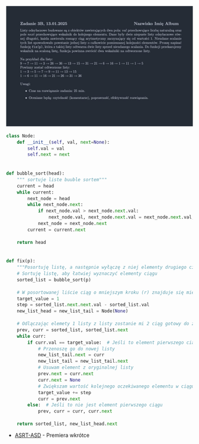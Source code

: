<picture>
  <source srcset="../../../srt/zbior_zadan/2024_3B.png" media="(prefers-color-scheme: light)">
  <source srcset="../../../srt/zbior_zadan/black_2024_3B.png" media="(prefers-color-scheme: dark)">
  <img src="../../../srt/zbior_zadan/black_2024_3B.png" alt="zadanie 2024_3B">
</picture>

```python
class Node:
    def __init__(self, val, next=None):
        self.val = val
        self.next = next


def bubble_sort(head):
    """ sortuje liste buuble sortem"""
    current = head
    while current:
        next_node = head
        while next_node.next:
            if next_node.val > next_node.next.val:
                next_node.val, next_node.next.val = next_node.next.val, next_node.val
            next_node = next_node.next
        current = current.next

    return head


def fix(p):
    """Posortuję listę, a następnie wyłączę z niej elementy drugiego ciągu, tworząc osobną listę. Na końcu zwrócę obie listy."""
    # Sortuję listę, aby łatwiej wyznaczyć elementy ciągu
    sorted_list = bubble_sort(p)

    # W posortowanej liście ciąg o mniejszym kroku (r) znajduje się między 1. lub 2. a 3. elementem
    target_value = 1
    step = sorted_list.next.next.val - sorted_list.val
    new_list_head = new_list_tail = Node(None)

    # Odlączając elemety 1 listy z listy zostanie mi 2 ciąg gotowy do zwrócenia
    prev, curr = sorted_list, sorted_list.next
    while curr:
        if curr.val == target_value:  # Jeśli to element pierwszego ciągu
            # Przenoszę go do nowej listy
            new_list_tail.next = curr
            new_list_tail = new_list_tail.next
            # Usuwam element z oryginalnej listy
            prev.next = curr.next
            curr.next = None
            # Zwiększam wartość kolejnego oczekiwanego elementu w ciągu
            target_value += step
            curr = prev.next
        else:  # Jeśli to nie jest element pierwszego ciągu
            prev, curr = curr, curr.next

    return sorted_list, new_list_head.next
```

- [ASRT-ASD](https://github.com/kamilGie/ASRT-ASD) - Premiera wkrótce
